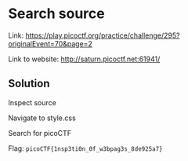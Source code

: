 # Search source

Link: https://play.picoctf.org/practice/challenge/295?originalEvent=70&page=2

Link to website: http://saturn.picoctf.net:61941/

## Solution

Inspect source

Navigate to style.css

Search for picoCTF

Flag: `picoCTF{1nsp3ti0n_0f_w3bpag3s_8de925a7}`
